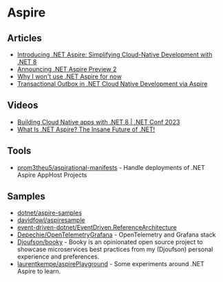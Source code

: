 # Aspire

## Articles
- [Introducing .NET Aspire: Simplifying Cloud-Native Development with .NET 8](https://devblogs.microsoft.com/dotnet/introducing-dotnet-aspire-simplifying-cloud-native-development-with-dotnet-8/)
- [Announcing .NET Aspire Preview 2](https://devblogs.microsoft.com/dotnet/announcing-dotnet-aspire-preview-2/)
- [Why I won't use .NET Aspire for now](https://event-driven.io/en/nay_to_aspire/)
- [Transactional Outbox in .NET Cloud Native Development via Aspire](https://nikiforovall.github.io/dotnet/aspnetcore/aspire/2024/03/30/aspire-cap.html)

## Videos
- [Building Cloud Native apps with .NET 8 | .NET Conf 2023](https://www.youtube.com/watch?v=z1M-7Bms1Jg)
- [What Is .NET Aspire? The Insane Future of .NET!](https://www.youtube.com/watch?v=DORZA_S7f9w)

## Tools
- [prom3theu5/aspirational-manifests](https://github.com/prom3theu5/aspirational-manifests) - Handle deployments of .NET Aspire AppHost Projects

## Samples
- [dotnet/aspire-samples](https://github.com/dotnet/aspire-samples)
- [davidfowl/aspiresample](https://github.com/davidfowl/aspiresample)
- [event-driven-dotnet/EventDriven.ReferenceArchitecture](https://github.com/event-driven-dotnet/EventDriven.ReferenceArchitecture)
- [Depechie/OpenTelemetryGrafana](https://github.com/Depechie/OpenTelemetryGrafana) - OpenTelemetry and Grafana stack
- [Djoufson/booky](https://github.com/Djoufson/booky) - Booky is an opinionated open source project to showcase microservices best practices from my (Djoufson) personal experience and preferences.
- [laurentkempe/aspirePlayground](https://github.com/laurentkempe/aspirePlayground) - Some experiments around .NET Aspire to learn.